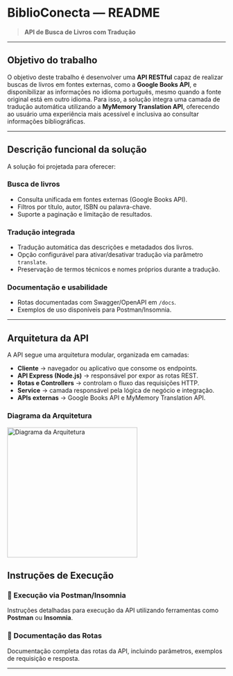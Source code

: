 # BiblioConecta — README

> **API de Busca de Livros com Tradução**

---

## Objetivo do trabalho

O objetivo deste trabalho é desenvolver uma **API RESTful** capaz de realizar buscas de livros em fontes externas, como a **Google Books API**, e disponibilizar as informações no idioma português, mesmo quando a fonte original está em outro idioma. Para isso, a solução integra uma camada de tradução automática utilizando a **MyMemory Translation API**, oferecendo ao usuário uma experiência mais acessível e inclusiva ao consultar informações bibliográficas.

---

## Descrição funcional da solução

A solução foi projetada para oferecer:

###  Busca de livros

* Consulta unificada em fontes externas (Google Books API).
* Filtros por título, autor, ISBN ou palavra-chave.
* Suporte a paginação e limitação de resultados.

### Tradução integrada

* Tradução automática das descrições e metadados dos livros.
* Opção configurável para ativar/desativar tradução via parâmetro `translate`.
* Preservação de termos técnicos e nomes próprios durante a tradução.

### Documentação e usabilidade

* Rotas documentadas com Swagger/OpenAPI em `/docs`.
* Exemplos de uso disponíveis para Postman/Insomnia.

---

## Arquitetura da API

A API segue uma arquitetura modular, organizada em camadas:

* **Cliente** → navegador ou aplicativo que consome os endpoints.
* **API Express (Node.js)** → responsável por expor as rotas REST.
* **Rotas e Controllers** → controlam o fluxo das requisições HTTP.
* **Service** → camada responsável pela lógica de negócio e integração.
* **APIs externas** → Google Books API e MyMemory Translation API.

### Diagrama da Arquitetura

<img src="docs/architecture_diagram.png" alt="Diagrama da Arquitetura" width="300"/>



## Instruções de Execução

### 📌 Execução via Postman/Insomnia
Instruções detalhadas para execução da API utilizando ferramentas como **Postman** ou **Insomnia**.

### 📌 Documentação das Rotas
Documentação completa das rotas da API, incluindo parâmetros, exemplos de requisição e resposta.


---
